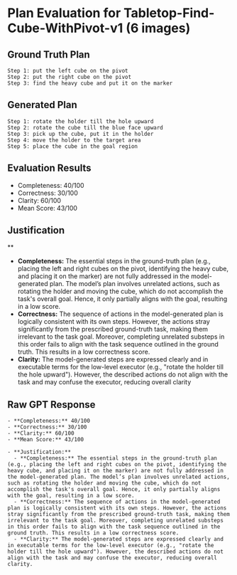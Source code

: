 # Plan Evaluation for Tabletop-Find-Cube-WithPivot-v1 (6 images)

## Ground Truth Plan
```
Step 1: put the left cube on the pivot
Step 2: put the right cube on the pivot
Step 3: find the heavy cube and put it on the marker
```

## Generated Plan
```
Step 1: rotate the holder till the hole upward
Step 2: rotate the cube till the blue face upward
Step 3: pick up the cube, put it in the holder
Step 4: move the holder to the target area
Step 5: place the cube in the goal region
```

## Evaluation Results
- Completeness: 40/100
- Correctness: 30/100
- Clarity: 60/100
- Mean Score: 43/100

## Justification
**  
  - **Completeness:** The essential steps in the ground-truth plan (e.g., placing the left and right cubes on the pivot, identifying the heavy cube, and placing it on the marker) are not fully addressed in the model-generated plan. The model’s plan involves unrelated actions, such as rotating the holder and moving the cube, which do not accomplish the task's overall goal. Hence, it only partially aligns with the goal, resulting in a low score.  
  - **Correctness:** The sequence of actions in the model-generated plan is logically consistent with its own steps. However, the actions stray significantly from the prescribed ground-truth task, making them irrelevant to the task goal. Moreover, completing unrelated substeps in this order fails to align with the task sequence outlined in the ground truth. This results in a low correctness score.  
  - **Clarity:** The model-generated steps are expressed clearly and in executable terms for the low-level executor (e.g., "rotate the holder till the hole upward"). However, the described actions do not align with the task and may confuse the executor, reducing overall clarity

## Raw GPT Response
```
- **Completeness:** 40/100  
- **Correctness:** 30/100  
- **Clarity:** 60/100  
- **Mean Score:** 43/100  

- **Justification:**  
  - **Completeness:** The essential steps in the ground-truth plan (e.g., placing the left and right cubes on the pivot, identifying the heavy cube, and placing it on the marker) are not fully addressed in the model-generated plan. The model’s plan involves unrelated actions, such as rotating the holder and moving the cube, which do not accomplish the task's overall goal. Hence, it only partially aligns with the goal, resulting in a low score.  
  - **Correctness:** The sequence of actions in the model-generated plan is logically consistent with its own steps. However, the actions stray significantly from the prescribed ground-truth task, making them irrelevant to the task goal. Moreover, completing unrelated substeps in this order fails to align with the task sequence outlined in the ground truth. This results in a low correctness score.  
  - **Clarity:** The model-generated steps are expressed clearly and in executable terms for the low-level executor (e.g., "rotate the holder till the hole upward"). However, the described actions do not align with the task and may confuse the executor, reducing overall clarity.
```
